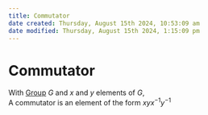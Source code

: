 ```yaml
---  
title: Commutator  
date created: Thursday, August 15th 2024, 10:53:09 am  
date modified: Thursday, August 15th 2024, 1:15:09 pm  
---  
```

# Commutator  
With [Group](./Group.md) $G$ and $x$ and $y$ elements of $G$,  
A commutator is an element of the form $xyx^{-1}y^{-1}$